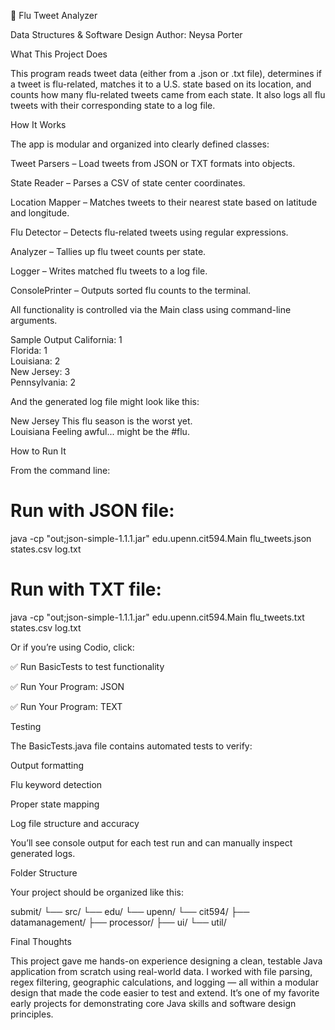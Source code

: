🦠 Flu Tweet Analyzer

Data Structures & Software Design
Author: Neysa Porter

What This Project Does

This program reads tweet data (either from a .json or .txt file), determines if a tweet is flu-related, matches it to a U.S. state based on its location, and counts how many flu-related tweets came from each state. It also logs all flu tweets with their corresponding state to a log file.

How It Works

The app is modular and organized into clearly defined classes:

Tweet Parsers – Load tweets from JSON or TXT formats into objects.

State Reader – Parses a CSV of state center coordinates.

Location Mapper – Matches tweets to their nearest state based on latitude and longitude.

Flu Detector – Detects flu-related tweets using regular expressions.

Analyzer – Tallies up flu tweet counts per state.

Logger – Writes matched flu tweets to a log file.

ConsolePrinter – Outputs sorted flu counts to the terminal.

All functionality is controlled via the Main class using command-line arguments.

Sample Output
California: 1  
Florida: 1  
Louisiana: 2  
New Jersey: 3  
Pennsylvania: 2  


And the generated log file might look like this:

New Jersey	This flu season is the worst yet.  
Louisiana	Feeling awful... might be the #flu.  

How to Run It

From the command line:

# Run with JSON file:
java -cp "out;json-simple-1.1.1.jar" edu.upenn.cit594.Main flu_tweets.json states.csv log.txt

# Run with TXT file:
java -cp "out;json-simple-1.1.1.jar" edu.upenn.cit594.Main flu_tweets.txt states.csv log.txt


Or if you’re using Codio, click:

✅ Run BasicTests to test functionality

✅ Run Your Program: JSON

✅ Run Your Program: TEXT

Testing

The BasicTests.java file contains automated tests to verify:

Output formatting

Flu keyword detection

Proper state mapping

Log file structure and accuracy

You’ll see console output for each test run and can manually inspect generated logs.

Folder Structure

Your project should be organized like this:

submit/
└── src/
    └── edu/
        └── upenn/
            └── cit594/
                ├── datamanagement/
                ├── processor/
                ├── ui/
                └── util/

Final Thoughts

This project gave me hands-on experience designing a clean, testable Java application from scratch using real-world data. I worked with file parsing, regex filtering, geographic calculations, and logging — all within a modular design that made the code easier to test and extend. It’s one of my favorite early projects for demonstrating core Java skills and software design principles.

